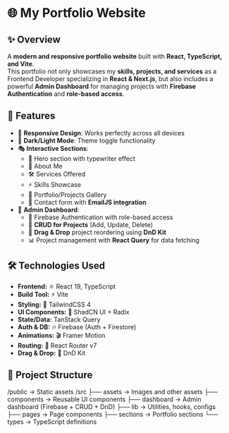 # 🌐 My Portfolio Website  

## ✨ Overview  
A **modern and responsive portfolio website** built with **React, TypeScript, and Vite**.  
This portfolio not only showcases my **skills, projects, and services** as a Frontend Developer specializing in **React & Next.js**, but also includes a powerful **Admin Dashboard** for managing projects with **Firebase Authentication** and **role-based access**.  

## 🚀 Features  
- 📱 **Responsive Design**: Works perfectly across all devices  
- 🌙 **Dark/Light Mode**: Theme toggle functionality  
- 🎭 **Interactive Sections**:  
  - 👋 Hero section with typewriter effect  
  - 🙋 About Me  
  - 🛠 Services Offered  
  - ⚡ Skills Showcase  
  - 💼 Portfolio/Projects Gallery  
  - 📩 Contact form with **EmailJS integration**  
- 🔑 **Admin Dashboard**:  
  - 🔐 Firebase Authentication with role-based access  
  - 📝 **CRUD for Projects** (Add, Update, Delete)  
  - 📂 **Drag & Drop** project reordering using **DnD Kit**  
  - 📊 Project management with **React Query** for data fetching  

## 🛠 Technologies Used  
- **Frontend:** ⚛️ React 19, TypeScript  
- **Build Tool:** ⚡ Vite  
- **Styling:** 🎨 TailwindCSS 4  
- **UI Components:** 🧩 ShadCN UI + Radix  
- **State/Data:** TanStack Query  
- **Auth & DB:** 🔥 Firebase (Auth + Firestore)  
- **Animations:** 🎬 Framer Motion  
- **Routing:** 🧭 React Router v7  
- **Drag & Drop:** 🎯 DnD Kit  

## 📂 Project Structure  
/public → Static assets
/src
├── assets → Images and other assets
├── components → Reusable UI components
├── dashboard → Admin dashboard (Firebase + CRUD + DnD)
├── lib → Utilities, hooks, configs
├── pages → Page components
├── sections → Portfolio sections
└── types → TypeScript definitions
